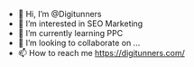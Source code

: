 - 👋 Hi, I’m @Digitunners
- 👀 I’m interested in SEO Marketing
- 🌱 I’m currently learning PPC
- 💞️ I’m looking to collaborate on ...
- 📫 How to reach me https://digitunners.com/
  
<!---
Digitunners/Digitunners is a ✨ special ✨ repository because its `README.md` (this file) appears on your GitHub profile.
You can click the Preview link to take a look at your changes.
--->
